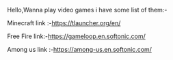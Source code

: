 Hello,Wanna play video games i have some list of them:-

Minecraft link :-https://tlauncher.org/en/

Free Fire link:-https://gameloop.en.softonic.com/

Among us link :-https://among-us.en.softonic.com/


